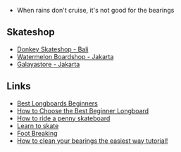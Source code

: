 -	When rains don't cruise, it's not good for the bearings

Skateshop
---

-	[Donkey Skateshop - Bali](https://instagram.com/donkey_skateshop)
-	[Watermelon Boardshop - Jakarta](https://www.instagram.com/watermelonboardshop/)
-	[Galayastore - Jakarta](https://www.tokopedia.com/galayastore)

Links
---

-	[Best Longboards Beginners](https://longboardbrand.com/best-longboards-beginners)
-	[How to Choose the Best Beginner Longboard](https://www.youtube.com/watch?v=93Qd0aNAmuw)
-	[How to ride a penny skateboard](https://youtu.be/12-d4Tbs1XU)
-	[Learn to skate](https://www.youtube.com/playlist?list=PL34F060CE1BA3E968)
-	[Foot Breaking](https://www.youtube.com/watch?v=l3EyJPm2E6s)
-	[How to clean your bearings the easiest way tutorial!](https://www.youtube.com/watch?v=ek8I6mok7EY)
